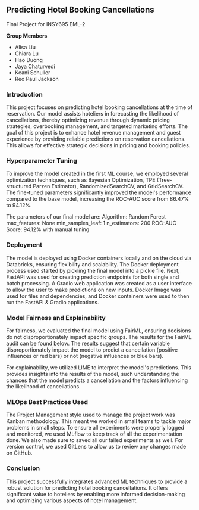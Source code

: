 ## Predicting Hotel Booking Cancellations

Final Project for INSY695 EML-2


**Group Members**
* Alisa Liu
* Chiara Lu
* Hao Duong
* Jaya Chaturvedi
* Keani Schuller
* Reo Paul Jackson


### Introduction


This project focuses on predicting hotel booking cancellations at the time of reservation. Our model assists hoteliers in forecasting the likelihood of cancellations, thereby optimizing revenue through dynamic pricing strategies, overbooking management, and targeted marketing efforts. The goal of this project is to enhance hotel revenue management and guest experience by providing reliable predictions on reservation cancellations. This allows for effective strategic decisions in pricing and booking policies.


### Hyperparameter Tuning
To improve the model created in the first ML course, we employed several optimization techniques, such as Bayesian Optimization, TPE (Tree-structured Parzen Estimator), RandomizedSearchCV, and GridSearchCV. The fine-tuned parameters significantly improved the model's performance compared to the base model, increasing the ROC-AUC score from 86.47% to 94.12%.

The parameters of our final model are:
Algorithm: Random Forest
max_features: None
min_samples_leaf: 1
n_estimators: 200
ROC-AUC Score: 94.12% with manual tuning


### Deployment 
The model is deployed using Docker containers locally and on the cloud via Databricks, ensuring flexibility and scalability. The Docker deployment process used started by pickling the final model into a pickle file. Next, FastAPI was used for creating prediction endpoints for both single and batch processing. A Gradio web application was created as a user interface to allow the user to make predictions on new inputs. Docker Image was used for files and dependencies, and Docker containers were used to then run the FastAPI & Gradio applications. 


### Model Fairness and Explainability
For fairness, we evaluated the final model using FairML, ensuring decisions do not disproportionately impact specific groups. The results for the FairML audit can be found below. The results suggest that certain variable disproportionately impact the model to predict a cancellation (positive influences or red bars) or not (negative influences or blue bars). 

For explainability, we utilized LIME to interpret the model's predictions. This provides insights into the results of the model, such understanding the chances that the model predicts a cancellation and the factors influencing the likelihood of cancellations.


### MLOps Best Practices Used
The Project Management style used to manage the project work was Kanban methodology. This meant we worked in small teams to tackle major problems in small steps. To ensure all experiments were properly logged and monitored, we used MLflow to keep track of all the experimentation done. We also made sure to saved all our failed experiments as well. For version control, we used GitLens to allow us to review any changes made on GitHub.


### Conclusion
This project successfully integrates advanced ML techniques to provide a robust solution for predicting hotel booking cancellations. It offers significant value to hoteliers by enabling more informed decision-making and optimizing various aspects of hotel management.
